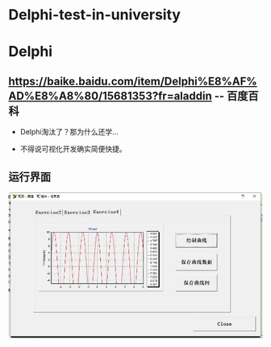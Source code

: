 # Delphi-test-in-university
# Delphi 
## <https://baike.baidu.com/item/Delphi%E8%AF%AD%E8%A8%80/15681353?fr=aladdin>  -- 百度百科

- Delphi淘汰了？那为什么还学...

- 不得说可视化开发确实简便快捷。

## 运行界面

![share](https://github.com/AlexMYH/Delphi-test-in-university/blob/master/TIM.jpg)

